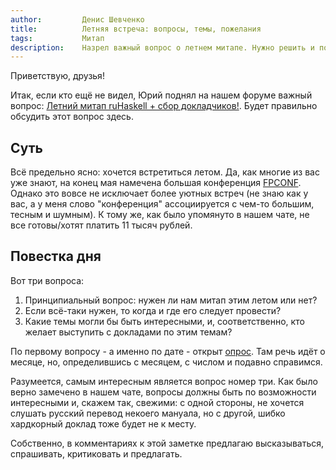 ```yaml
---
author:         Денис Шевченко
title:          Летняя встреча: вопросы, темы, пожелания
tags:           Митап
description:    Назрел важный вопрос о летнем митапе. Нужно решить и подготовиться.
---
```


Приветствую, друзья!

Итак, если кто ещё не видел, Юрий поднял на нашем форуме важный вопрос: [Летний митап ruHaskell + сбор докладчиков!](http://forum.ruhaskell.org/t/letnij-mitap-ruhaskell-sbor-dokladchikov/125). Будет правильно обсудить этот вопрос здесь.

## Суть

Всё предельно ясно: хочется встретиться летом. Да, как многие из вас уже знают, на конец мая намечена большая конференция [FPCONF](http://fpconf.ru/). Однако это вовсе не исключает более уютных встреч (не знаю как у вас, а у меня слово "конференция" ассоциируется с чем-то большим, тесным и шумным). К тому же, как было упомянуто в нашем чате, не все готовы/хотят платить 11 тысяч рублей.

## Повестка дня

Вот три вопроса:

1. Принципиальный вопрос: нужен ли нам митап этим летом или нет?
2. Если всё-таки нужен, то когда и где его следует провести?
3. Какие темы могли бы быть интересными, и, соответственно, кто желает выступить с докладами по этим темам?

По первому вопросу - а именно по дате - открыт [опрос](http://poll.fm/58cdd). Там речь идёт о месяце, но, определившись с месяцем, с числом и подавно справимся.

Разумеется, самым интересным является вопрос номер три. Как было верно замечено в нашем чате, вопросы должны быть по возможности интересными и, скажем так, свежими: с одной стороны, не хочется слушать русский перевод некоего мануала, но с другой, шибко хардкорный доклад тоже будет не к месту.

Собственно, в комментариях к этой заметке предлагаю высказываться, спрашивать, критиковать и предлагать.

